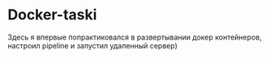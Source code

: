 # Docker-taski

Здесь я впервые попрактиковался в развертывании докер контейнеров, настроил pipeline и запустил удаленный сервер)
